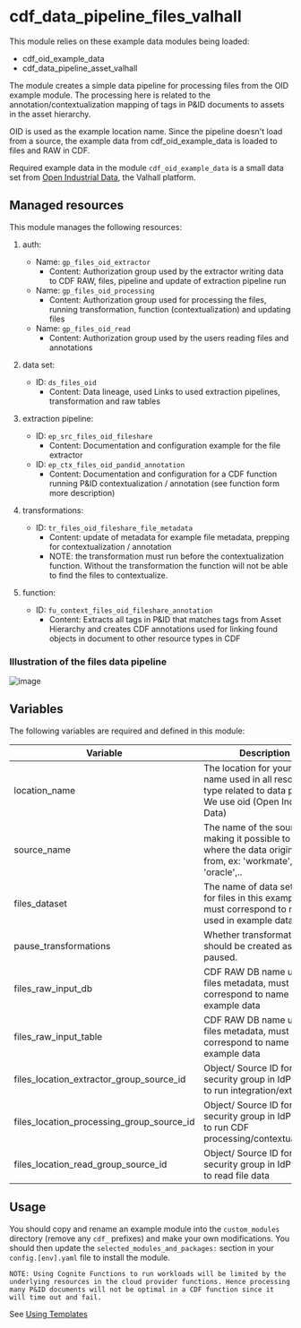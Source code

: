 # cdf_data_pipeline_files_valhall

This module relies on these example data modules being loaded:

- cdf_oid_example_data
- cdf_data_pipeline_asset_valhall

The module creates a simple data pipeline for processing files from the OID example module.
The processing here is related to the annotation/contextualization mapping of tags in P&ID documents
to assets in the asset hierarchy.

OID is used as the example location name.
Since the pipeline doesn't load from a source, the example data from cdf_oid_example_data is loaded to files and RAW in CDF.

Required example data in the module `cdf_oid_example_data` is a small data set from
[Open Industrial Data](https://learn.cognite.com/open-industrial-data), the Valhall platform.

## Managed resources

This module manages the following resources:

1. auth:
   - Name: `gp_files_oid_extractor`
     - Content: Authorization group used by the extractor writing data to CDF RAW, files, pipeline and
       update of extraction pipeline run
   - Name: `gp_files_oid_processing`
     - Content: Authorization group used for processing the files, running transformation,
       function (contextualization) and updating files
   - Name: `gp_files_oid_read`
     - Content: Authorization group used by the users reading files and annotations

2. data set:
   - ID: `ds_files_oid`
     - Content: Data lineage, used Links to used extraction pipelines, transformation and raw tables

3. extraction pipeline:
   - ID: `ep_src_files_oid_fileshare`
     - Content: Documentation and configuration example for the file extractor
   - ID: `ep_ctx_files_oid_pandid_annotation`
     - Content: Documentation and configuration for a CDF function running P&ID contextualization / annotation
       (see function form more description)

4. transformations:
   - ID: `tr_files_oid_fileshare_file_metadata`
     - Content: update of metadata for example file metadata, prepping for contextualization / annotation
     - NOTE: the transformation must run before the contextualization function. Without the transformation the
       function will not be able to find the files to contextualize.

5. function:
   - ID: `fu_context_files_oid_fileshare_annotation`
     - Content: Extracts all tags in P&ID that matches tags from Asset Hierarchy and creates CDF annotations used for linking
       found objects in document to other resource types in CDF

### Illustration of the files data pipeline

![image](https://github.com/cognitedata/cdf-project-templates/assets/31886431/32c5d53f-5fdb-44a8-9362-35e8152b83e3)

## Variables

The following variables are required and defined in this module:

| Variable | Description |
|----------|-------------|
| location_name | The location for your data, name used in all resource type related to data pipeline. We use oid (Open Industrial Data) |
| source_name | The name of the source making it possible to identify where the data originates from, ex: 'workmate', 'sap', 'oracle',..|
| files_dataset | The name of data set used for files in this example, must correspond to name used in example data|
| pause_transformations | Whether transformations should be created as paused.        |
| files_raw_input_db | CDF RAW DB name used for files metadata, must correspond to name used in example data|
| files_raw_input_table | CDF RAW DB name used for files metadata, must correspond to name used in example data|
| files_location_extractor_group_source_id | Object/ Source ID for security group in IdP. Used to run integration/extractor|
| files_location_processing_group_source_id | Object/ Source ID for security group in IdP. Used to run CDF processing/contextualization|
| files_location_read_group_source_id | Object/ Source ID for security group in IdP. Used to read file data|

## Usage

You should copy and rename an example module into the `custom_modules` directory (remove any `cdf_` prefixes) and make
your own modifications. You should then update the `selected_modules_and_packages:` section in your `config.[env].yaml`
file to install the module.

`NOTE: Using Cognite Functions to run workloads will be limited by the underlying resources in the cloud provider functions.
Hence processing many P&ID documents will not be optimal in a CDF function since it will time out and fail.`

See [Using Templates](https://developer.cognite.com/sdks/toolkit/templates)
